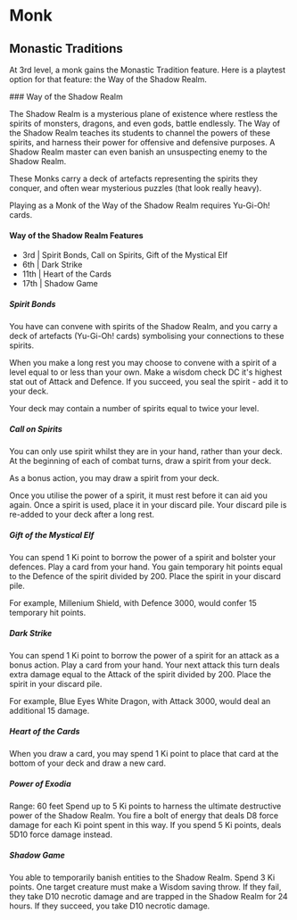 # Monk

## Monastic Traditions
 
At 3rd level, a monk gains the Monastic Tradition feature. Here is a playtest option for that feature: the Way of the Shadow Realm.

### Way of the Shadow Realm

The Shadow Realm is a mysterious plane of existence where restless the spirits of monsters, dragons, and even gods, battle endlessly. The Way of the Shadow Realm teaches its students to channel the powers of these spirits, and harness their power for offensive and defensive purposes. A Shadow Realm master can even banish an unsuspecting enemy to the Shadow Realm.

These Monks carry a deck of artefacts representing the spirits they conquer, and often wear mysterious puzzles (that look really heavy).

Playing as a Monk of the Way of the Shadow Realm requires Yu-Gi-Oh! cards.

#### Way of the Shadow Realm Features

- 3rd | Spirit Bonds, Call on Spirits, Gift of the Mystical Elf
- 6th | Dark Strike
- 11th | Heart of the Cards
- 17th | Shadow Game

##### Spirit Bonds

You have can convene with spirits of the Shadow Realm, and you carry a deck of artefacts (Yu-Gi-Oh! cards) symbolising your connections to these spirits.

When you make a long rest you may choose to convene with a spirit of a level equal to or less than your own. Make a wisdom check DC it's highest stat out of Attack and Defence. If you succeed, you seal the spirit - add it to your deck.

Your deck may contain a number of spirits equal to twice your level.

##### Call on Spirits

You can only use spirit whilst they are in your hand, rather than your deck. At the beginning of each of combat turns, draw a spirit from your deck. 

As a bonus action, you may draw a spirit from your deck.

Once you utilise the power of a spirit, it must rest before it can aid you again. Once a spirit is used, place it in your discard pile. Your discard pile is re-added to your deck after a long rest.

##### Gift of the Mystical Elf

You can spend 1 Ki point to borrow the power of a spirit and bolster your defences. Play a card from your hand. You gain temporary hit points equal to the Defence of the spirit divided by 200. Place the spirit in your discard pile.

For example, Millenium Shield, with Defence 3000, would confer 15 temporary hit points. 

##### Dark Strike

You can spend 1 Ki point to borrow the power of a spirit for an attack as a bonus action. Play a card from your hand. Your next attack this turn deals extra damage equal to the Attack of the spirit divided by 200. Place the spirit in your discard pile.

For example, Blue Eyes White Dragon, with Attack 3000, would deal an additional 15 damage. 

##### Heart of the Cards

When you draw a card, you may spend 1 Ki point to place that card at the bottom of your deck and draw a new card.

##### Power of Exodia

Range: 60 feet
Spend up to 5 Ki points to harness the ultimate destructive power of the Shadow Realm. You fire a bolt of energy that deals D8 force damage for each Ki point spent in this way. If you spend 5 Ki points, deals 5D10 force damage instead.

##### Shadow Game

You able to temporarily banish entities to the Shadow Realm. Spend 3 Ki points. One target creature must make a Wisdom saving throw. If they fail, they take D10 necrotic damage and are trapped in the Shadow Realm for 24 hours. If they succeed, you take D10 necrotic damage.